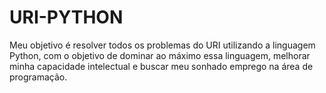 # URI-PYTHON
Meu objetivo é resolver todos os problemas do URI utilizando a linguagem Python, 
com o objetivo de dominar ao máximo essa linguagem, melhorar minha capacidade intelectual 
e buscar meu sonhado emprego na área de programação.
